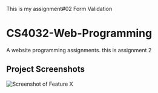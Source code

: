 This is my assignment#02
Form Validation

# CS4032-Web-Programming
A website programming assignments.
this is assignment 2

## Project Screenshots
![Screenshot of Feature X](!(!(Assignment2/tak2SS.png)) "Feature X Preview")